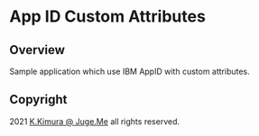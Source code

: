 # App ID Custom Attributes

## Overview

Sample application which use IBM AppID with custom attributes.


## Copyright

2021 [K.Kimura @ Juge.Me](https://github.com/dotnsf) all rights reserved.
